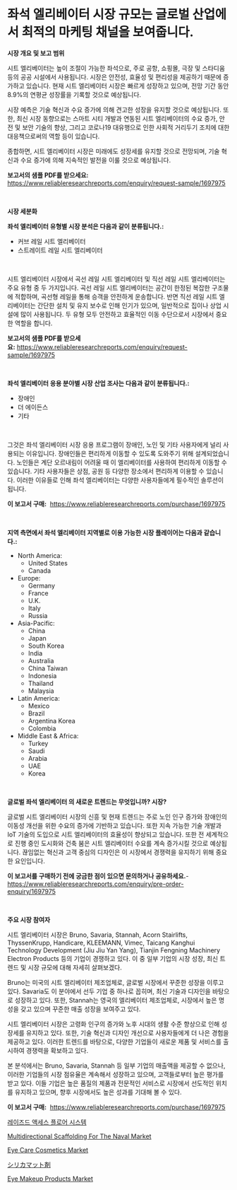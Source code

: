 <p><h1>좌석 엘리베이터 시장 규모는 글로벌 산업에서 최적의 마케팅 채널을 보여줍니다.</h1></p><p><strong>시장 개요 및 보고 범위</strong></p>
<p><p>시트 엘리베이터는 높이 조절이 가능한 좌석으로, 주로 공항, 쇼핑몰, 극장 및 스타디움 등의 공공 시설에서 사용됩니다. 시장은 안전성, 효율성 및 편리성을 제공하기 때문에 증가하고 있습니다. 현재 시트 엘리베이터 시장은 빠르게 성장하고 있으며, 전망 기간 동안 8.9%의 연평균 성장률을 기록할 것으로 예상됩니다. </p><p>시장 예측은 기술 혁신과 수요 증가에 의해 견고한 성장을 유지할 것으로 예상됩니다. 또한, 최신 시장 동향으로는 스마트 시티 개발과 연동된 시트 엘리베이터의 수요 증가, 안전 및 보안 기술의 향상, 그리고 코로나19 대유행으로 인한 사회적 거리두기 조치에 대한 대응책으로써의 역할 등이 있습니다.</p><p>종합하면, 시트 엘리베이터 시장은 미래에도 성장세를 유지할 것으로 전망되며, 기술 혁신과 수요 증가에 의해 지속적인 발전을 이룰 것으로 예상됩니다.</p></p>
<p><strong>보고서의 샘플 PDF를 받으세요:</strong> <a href="https://www.reliableresearchreports.com/enquiry/request-sample/1697975">https://www.reliableresearchreports.com/enquiry/request-sample/1697975</a></p>
<p>&nbsp;</p>
<p><strong>시장 세분화</strong></p>
<p><strong>좌석 엘리베이터 유형별 시장 분석은 다음과 같이 분류됩니다.:</strong></p>
<p><ul><li>커브 레일 시트 엘리베이터</li><li>스트레이트 레일 시트 엘리베이터</li></ul></p>
<p>&nbsp;</p>
<p><p>시트 엘리베이터 시장에서 곡선 레일 시트 엘리베이터 및 직선 레일 시트 엘리베이터는 주요 유형 중 두 가지입니다. 곡선 레일 시트 엘리베이터는 공간이 한정된 복잡한 구조물에 적합하며, 곡선형 레일을 통해 승객을 안전하게 운송합니다. 반면 직선 레일 시트 엘리베이터는 간단한 설치 및 유지 보수로 인해 인기가 있으며, 일반적으로 집이나 상업 시설에 많이 사용됩니다. 두 유형 모두 안전하고 효율적인 이동 수단으로서 시장에서 중요한 역할을 합니다.</p></p>
<p><strong>보고서의 샘플 PDF를 받으세요:</strong>&nbsp;<a href="https://www.reliableresearchreports.com/enquiry/request-sample/1697975">https://www.reliableresearchreports.com/enquiry/request-sample/1697975</a></p>
<p>&nbsp;</p>
<p><strong> 좌석 엘리베이터 응용 분야별 시장 산업 조사는 다음과 같이 분류됩니다.:</strong></p>
<p><ul><li>장애인</li><li>더 에이든스</li><li>기타</li></ul></p>
<p>&nbsp;</p>
<p><p>그것은 좌석 엘리베이터 시장 응용 프로그램이 장애인, 노인 및 기타 사용자에게 널리 사용되는 이유입니다. 장애인들은 편리하게 이동할 수 있도록 도와주기 위해 설계되었습니다. 노인들은 계단 오르내림이 어려울 때 이 엘리베이터를 사용하여 편리하게 이동할 수 있습니다. 기타 사용자들은 상점, 공원 등 다양한 장소에서 편리하게 이용할 수 있습니다. 이러한 이유들로 인해 좌석 엘리베이터는 다양한 사용자들에게 필수적인 솔루션이 됩니다.</p></p>
<p><strong>이 보고서 구매:</strong>&nbsp; <a href="https://www.reliableresearchreports.com/purchase/1697975">https://www.reliableresearchreports.com/purchase/1697975</a></p>
<p>&nbsp;</p>
<p><strong>지역 측면에서 좌석 엘리베이터 지역별로 이용 가능한 시장 플레이어는 다음과 같습니다.:</strong></p>
<p><ul>
    <li>
        North America:
        <ul>
            <li>United States</li>
            <li>Canada</li>
        </ul>
    </li>
    <li>
        Europe:
        <ul>
            <li>Germany</li>
            <li>France</li>
            <li>U.K.</li>
            <li>Italy</li>
            <li>Russia</li>
        </ul>
    </li>
    <li>
        Asia-Pacific:
        <ul>
            <li>China</li>
            <li>Japan</li>
            <li>South Korea</li>
            <li>India</li>
            <li>Australia</li>
            <li>China Taiwan</li>
            <li>Indonesia</li>
            <li>Thailand</li>
            <li>Malaysia</li>
        </ul>
    </li>
    <li>
        Latin America:
        <ul>
            <li>Mexico</li>
            <li>Brazil</li>
            <li>Argentina Korea</li>
            <li>Colombia</li>
        </ul>
    </li>
    <li>
        Middle East & Africa:
        <ul>
            <li>Turkey</li>
            <li>Saudi</li>
            <li>Arabia</li>
            <li>UAE</li>
            <li>Korea</li>
        </ul>
    </li>
    </ul></p>
<p>&nbsp;</p>
<p><strong>글로벌 좌석 엘리베이터 의 새로운 트렌드는 무엇입니까? 시장?</strong></p>
<p><p>글로벌 시트 엘리베이터 시장의 신흥 및 현재 트렌드는 주로 노인 인구 증가와 장애인의 이동성 개선을 위한 수요의 증가에 기반하고 있습니다. 또한 지속 가능한 기술 개발과 IoT 기술의 도입으로 시트 엘리베이터의 효율성이 향상되고 있습니다. 또한 전 세계적으로 진행 중인 도시화와 건축 붐은 시트 엘리베이터 수요를 계속 증가시킬 것으로 예상됩니다. 끊임없는 혁신과 고객 중심의 디자인은 이 시장에서 경쟁력을 유지하기 위해 중요한 요인입니다.</p></p>
<p><strong>이 보고서를 구매하기 전에 궁금한 점이 있으면 문의하거나 공유하세요.</strong>- <a href="https://www.reliableresearchreports.com/enquiry/pre-order-enquiry/1697975">https://www.reliableresearchreports.com/enquiry/pre-order-enquiry/1697975</a></p>
<p>&nbsp;</p>
<p><strong>주요 시장 참여자</strong></p>
<p><p>시트 엘리베이터 시장은 Bruno, Savaria, Stannah, Acorn Stairlifts, ThyssenKrupp, Handicare, KLEEMANN, Vimec, Taicang Kanghui Technology Development (Jiu Jiu Yan Yang), Tianjin Fengning Machinery Electron Products 등의 기업이 경쟁하고 있다. 이 중 일부 기업의 시장 성장, 최신 트렌드 및 시장 규모에 대해 자세히 살펴보겠다.</p><p>Bruno는 미국의 시트 엘리베이터 제조업체로, 글로벌 시장에서 꾸준한 성장을 이루고 있다. Savaria도 이 분야에서 선두 기업 중 하나로 꼽히며, 최신 기술과 디자인을 바탕으로 성장하고 있다. 또한, Stannah는 영국의 엘리베이터 제조업체로, 시장에서 높은 명성을 갖고 있으며 꾸준한 매출 성장을 보여주고 있다.</p><p>시트 엘리베이터 시장은 고령화 인구의 증가와 노후 시대의 생활 수준 향상으로 인해 성장세를 유지하고 있다. 또한, 기술 혁신과 디자인 개선으로 사용자들에게 더 나은 경험을 제공하고 있다. 이러한 트렌드를 바탕으로, 다양한 기업들이 새로운 제품 및 서비스를 출시하여 경쟁력을 확보하고 있다.</p><p>본 분석에서는 Bruno, Savaria, Stannah 등 일부 기업의 매출액을 제공할 수 없으나, 이러한 기업들의 시장 점유율은 계속해서 성장하고 있으며, 고객들로부터 높은 평가를 받고 있다. 이들 기업은 높은 품질의 제품과 전문적인 서비스로 시장에서 선도적인 위치를 유지하고 있으며, 향후 시장에서도 높은 성과를 기대해 볼 수 있다.</p></p>
<p><strong>이 보고서 구매:</strong>&nbsp;&nbsp;<a href="https://www.reliableresearchreports.com/purchase/1697975">https://www.reliableresearchreports.com/purchase/1697975</a></p>
<p><p><a href="https://github.com/vss5505pa7z1p/Market-Research-Report-List-1/blob/main/16259473251.md">레이즈드 액세스 플로어 시스템</a></p><p><a href="https://issuu.com/reportprime-2/docs/multidirectional-scaffolding-for-the-naval-market-">Multidirectional Scaffolding For The Naval Market</a></p><p><a href="https://github.com/joannesouthgate/Market-Research-Report-List-2/blob/main/eye-care-cosmetics-market.md">Eye Care Cosmetics Market</a></p><p><a href="https://github.com/vhemk0794148/Market-Research-Report-List-1/blob/main/45625023708.md">シリカマット剤</a></p><p><a href="https://github.com/sofayahoo2023/Market-Research-Report-List-3/blob/main/eye-makeup-products-market.md">Eye Makeup Products Market</a></p></p>
